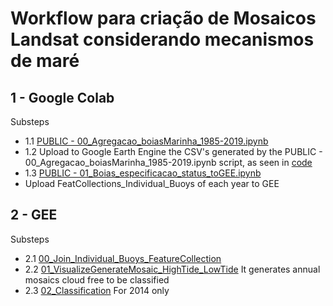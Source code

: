 # Workflow para criação de Mosaicos Landsat considerando mecanismos de maré


## 1 - Google Colab
Substeps
* 1.1 [PUBLIC - 00_Agregacao_boiasMarinha_1985-2019.ipynb](https://colab.research.google.com/drive/1qXYZ1jh--DkeFYRBoCJrnmoNxtk2-wG7?usp=sharing)
* 1.2 Upload to Google Earth Engine the CSV's generated by the PUBLIC - 00_Agregacao_boiasMarinha_1985-2019.ipynb script, as seen in [code](https://code.earthengine.google.com/?asset=users/MariaLuizeSolvedCurso/Artigo_praias/Tabuas_naoPrecessadas)
* 1.3 [PUBLIC - 01_Boias_especificacao_status_toGEE.ipynb](https://colab.research.google.com/drive/1UmPge7SQ2pKbu2ZJ7yENX_9B_hutAK1n?usp=sharing)
* 	Upload FeatCollections_Individual_Buoys of each year to GEE

## 2 - GEE
Substeps
* 2.1 [00_Join_Individual_Buoys_FeatureCollection](https://code.earthengine.google.com/ba1275df59cdf535b98ae9955b3479cb)
* 2.2 [01_VisualizeGenerateMosaic_HighTide_LowTide](https://code.earthengine.google.com/3b616ffc16f949217a12e83f7dbd46ce)
	It generates annual mosaics cloud free to be classified
* 2.3 [02_Classification](https://code.earthengine.google.com/7f679344b644e9138f47c8a289a0c32f)
	For 2014 only
